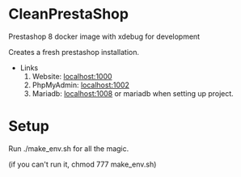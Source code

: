 # CleanPrestaShop
Prestashop 8 docker image with xdebug for development

Creates a fresh prestashop installation.

* Links
    1. Website: [localhost:1000](localhost:1000)
    2. PhpMyAdmin: [localhost:1002](localhost:1002)
    3. Mariadb: [localhost:1008](localhost:1008)
  or mariadb when setting up project.

# Setup

Run ./make_env.sh for all the magic.

(if you can't run it, chmod 777 make_env.sh)